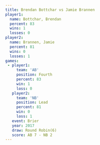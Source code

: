 ```yaml
---
title: Brendan Bottchar vs Jamie Brannen
player1:                 
  name: Bottchar, Brendan
  percent: 83            
  wins: 1                
  losses: 0              
player2:                 
  name: Brannen, Jamie   
  percent: 81            
  wins: 0                
  losses: 1              
games:
 - player1:          
     team: 'AB'      
     position: Fourth
     percent: 83     
     win: 1          
     loss: 0         
   player2:        
     team: 'NB'    
     position: Lead
     percent: 81   
     win: 0        
     loss: 1       
   event: Brier        
   year: 2017          
   draw: Round Robin(6)
   score: AB 7 - NB 2  
---
```

